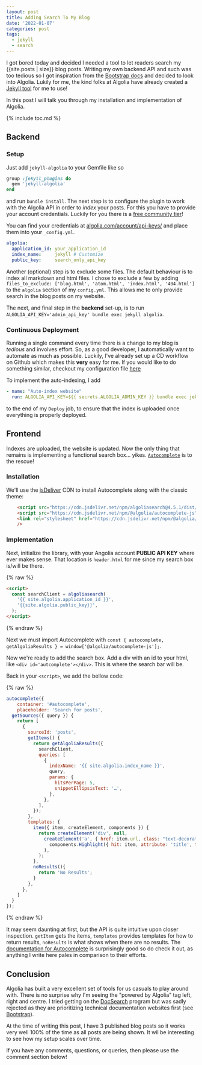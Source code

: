 ```yaml
---
layout: post
title: Adding Search To My Blog
date: '2022-01-07'
categories: post
tags:
  - jekyll
  - search
---
```


I got bored today and decided I needed a tool to let readers search my {{site.posts | size}} blog posts. Writing my own backend API and such was too tedious so I got inspiration from the [Bootstrap docs](https://getbootstrap.com/docs/5.1/getting-started/introduction/) and decided to look into Algolia. Lukily for me, the kind folks at Algolia have already created a [Jekyll tool](https://github.com/algolia/jekyll-algolia) for me to use!

In this post I will talk you through my installation and implementation of Algolia.

{% include toc.md %}

## Backend

### Setup

Just add `jekyll-algolia` to your Gemfile like so

```ruby
group :jekyll_plugins do
  gem 'jekyll-algolia'
end
```

and run `bundle install`. The next step is to configure the plugin to work with the Algolia API in order to _index_ your posts. For this you have to provide your account credentials. Luckily for you there is a [free community tier](https://www.algolia.com/users/sign_up/hacker)!

You can find your credentials at [algolia.com/account/api-keys/](https://www.algolia.com/account/api-keys/) and place them into your `_config.yml`.

```yaml
algolia:
  application_id: your_application_id
  index_name:     jekyll # Customize
  public_key:     search_only_api_key
```

Another (optional) step is to exclude some files. The default behaviour is to index all markdown and html files. I chose to exclude a few by adding `files_to_exclude: ['blog.html', 'atom.html', 'index.html', '404.html']` to the `algolia` section of my `config.yml`. This allows me to only provide search in the blog posts on my website.

The next, and final step in the **backend** set-up, is to run `ALGOLIA_API_KEY='admin_api_key' bundle exec jekyll algolia`.

### Continuous Deployment

Running a single command every time there is a change to my blog is *tedious* and involves effort. So, as a good developer, I automatically want to automate as much as possible. Luckily, I've already set up a CD workflow on Github which makes this **very** easy for me. If you would like to do something similar, checkout my configuration file [here](https://github.com/iwishiwasaneagle/janhendrikewers.uk/blob/master/.github/workflows/cd.yml)

To implement the auto-indexing, I add

```yaml
- name: "Auto-index website"
  run: ALGOLIA_API_KEY=${{ secrets.ALGOLIA_ADMIN_KEY }} bundle exec jekyll algolia
```

to the end of my `Deploy` job, to ensure that the index is uploaded once everything is properly deployed.

## Frontend

Indexes are uploaded, the website is updated. Now the only thing that remains is implementing a functional search box... yikes. [`Autocomplete`](https://www.algolia.com/doc/ui-libraries/autocomplete/introduction/what-is-autocomplete/) is to the rescue!

### Installation

We'll use the [jsDeliver](https://www.jsdelivr.com/) CDN to install Autocomplete along with the classic theme:

```html
    <script src="https://cdn.jsdelivr.net/npm/algoliasearch@4.5.1/dist/algoliasearch-lite.umd.js" integrity="sha256-EXPXz4W6pQgfYY3yTpnDa3OH8/EPn16ciVsPQ/ypsjk=" crossorigin="anonymous"></script>
    <script src="https://cdn.jsdelivr.net/npm/@algolia/autocomplete-js"></script>
    <link rel="stylesheet" href="https://cdn.jsdelivr.net/npm/@algolia/autocomplete-theme-classic"
    />
```

### Implementation

Next, initialize the library, with your Angolia account **PUBLIC API KEY** where ever makes sense. That location is `header.html` for me since my search box is/will be there.

{% raw %}
```html
<script>
  const searchClient = algoliasearch(
    '{{ site.algolia.application_id }}',
    '{{site.algolia.public_key}}',
  );
</script>
```
{% endraw %}

Next we must import Autocomplete with `const { autocomplete, getAlgoliaResults } = window['@algolia/autocomplete-js'];`.

Now we're ready to add the search box. Add a div with an id to your html, like `<div id='autcomplete'></div>`. This is where the search bar will be.

Back in your `<script>`, we add the bellow code:

{% raw %}
```js
autocomplete({
    container: '#autocomplete',
    placeholder: 'Search for posts',
  getSources({ query }) {
    return [
      {
        sourceId: 'posts',
        getItems() {
          return getAlgoliaResults({
            searchClient,
            queries: [
              {
                indexName: '{{ site.algolia.index_name }}',
                query,
                params: {
                  hitsPerPage: 5,
                  snippetEllipsisText: '…',
                },
              },
            ],
          });
        },
        templates: {
          item({ item, createElement, components }) {
            return createElement('div', null,
              createElement('a', { href: item.url, class: "text-decoration-none text-body" },
                components.Highlight({ hit: item, attribute: 'title', tagName: 'strong' })
              ),
            );
          },
          noResults(){
            return 'No Results';
          }
        },
      },
    ]
  }      
});
```
{% endraw %}

It may seem daunting at first, but the API is quite intuitive upon closer inspection. `getItem` gets the items, `templates` provides templates for how to return results, `noResults` is what shows when there are no results. The [documentation for Autocomplete](https://www.algolia.com/doc/ui-libraries/autocomplete/core-concepts/basic-configuration-options/) is surprisingly good so do check it out, as anything I write here pales in comparison to their efforts.

## Conclusion

Algolia has built a very excellent set of tools for us casuals to play around with. There is no surprise why I'm seeing the "powered by Algolia" tag left, right and centre. I tried getting on the [DocSearch](https://docsearch.algolia.com/) program but was sadly rejected as they are prioritizing technical documentation websites first (see [Bootstrap](https://getbootstrap.com/docs)).

At the time of writing this post, I have 3 published blog posts so it works very well 100% of the time as all posts are being shown. It wil be interesting to see how my setup scales over time.

If you have any comments, questions, or queries, then please use the comment section below!